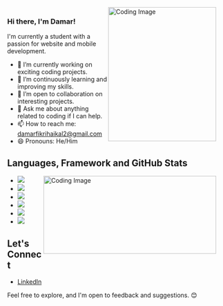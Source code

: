 

   <img align="right" src="https://github.com/Shade2012/Shade2012/assets/123221071/334348de-9b64-424b-a6b7-2f1b1f25a3a8" width="250px" height="310px"  alt="Coding Image" style="margin-right: 20px;">
   <div style="margin-bottom: 40px">
    <h3>Hi there, I'm Damar!</h3>
    <p>I'm currently a student with a passion for website and mobile development.</p>
    <ul>
      <li>🔭 I’m currently working on exciting coding projects.</li>
      <li>🌱 I’m continuously learning and improving my skills.</li>
      <li>👯 I’m open to collaboration on interesting projects.</li>
      <li>💬 Ask me about anything related to coding if I can help.</li>
      <li>📫 How to reach me: <a href="mailto:damarfikrihaikal2@gmail.com">damarfikrihaikal2@gmail.com</a></li>
      <li>😄 Pronouns: He/Him</li>
    </ul>

## Languages, Framework and GitHub Stats 
   <img align="right" src="https://github-readme-stats.vercel.app/api?username=Shade2012&show_icons=true&theme=radical" width="400px" height="180px" alt="Coding Image" style="margin-right: 20px;">
   <div style="margin-bottom: 40px">
    <ul>
      <li><img src="https://img.shields.io/badge/HTML5-E34F26?style=for-the-badge&logo=html5&logoColor=white"></li>
      <li><img src="https://img.shields.io/badge/CSS3-1572B6?style=for-the-badge&logo=css3&logoColor=white"></li>
      <li><img src="https://img.shields.io/badge/Dart-0175C2?style=for-the-badge&logo=dart&logoColor=white"></li>
      <li><img src="https://img.shields.io/badge/PHP-777BB4?style=for-the-badge&logo=php&logoColor=white"></li>
      <li><img src="https://img.shields.io/badge/Flutter-02569B?style=for-the-badge&logo=flutter&logoColor=white"></li>
      <li><img src="https://img.shields.io/badge/Laravel-FF2D20?style=for-the-badge&logo=laravel&logoColor=white"></li>
    </ul>

      
## Let's Connect

- [LinkedIn](https://www.linkedin.com/in/damar-fikri-haikal-539b65294/)


Feel free to explore, and I'm open to feedback and suggestions. 😊


